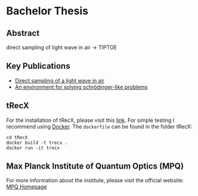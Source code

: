 # Bachelor Thesis

## Abstract
direct sampling of light wave in air -> TIPTOE

## Key Publications
- [Direct sampling of a light wave in air](https://doi.org/10.1364/OPTICA.5.000402)
- [An environment for solving schrödinger-like problems](https://gitlab.physik.uni-muenchen.de/AG-Scrinzi/tRecX)

## tRecX
For the installation of tRecX, please visit this [link](https://gitlab.physik.uni-muenchen.de/AG-Scrinzi/tRecX). For simple testing I recommend using [Docker](https://www.docker.com/). The `dockerfile` can be found in the folder tRecX:
```
cd tRecX
docker build -t trecx .
docker run -it trecx
```

## Max Planck Institute of Quantum Optics (MPQ)
For more information about the institute, please visit the official website:
[MPQ Homepage](https://www.mpq.mpg.de)